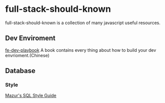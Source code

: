 # full-stack-should-known

full-stack-should-known is a collection of many javascript useful resources.

## Dev Enviroment

[fe-dev-playbook](http://fe.surge.sh/) A book contains every thing about how to build your dev envrioment.(Chinese)

## Database

### Style

[Mazur's SQL Style Guide](https://github.com/mattm/sql-style-guide)
